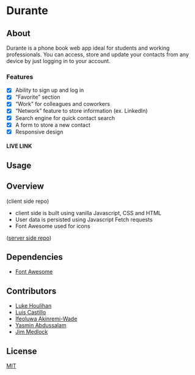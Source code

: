 # Durante 

## About

Durante is a phone book web app ideal for students and working professionals. You can access, store and update your contacts from any device by just logging in to your account. 

### Features

- [x] Ability to sign up and log in
- [x] “Favorite” section
- [x] “Work” for colleagues and coworkers
- [x] “Network” feature to store information (ex. LinkedIn)
- [x] Search engine for quick contact search
- [x] A form to store a new contact
- [x] Responsive design

#### LIVE LINK

## Usage


## Overview

(client side repo)
* client side is built using vanilla Javascript, CSS and HTML
* User data is persisted using Javascript Fetch requests
* Font Awesome used for icons

([server side repo](https://github.com/chingu-voyages/v38-toucans-team-01be))

## Dependencies
* [Font Awesome](https://fontawesome.com/)


## Contributors
* [Luke Houlihan](https://github.com/HouliHeeler)
* [Luis Castillo](https://github.com/LuisCastilloKC) 
* [Ifeoluwa Akinremi-Wade](https://github.com/IfeAkiWad)
* [Yasmin Abdussalam](https://www.linkedin.com/in/yabdussalam/)
* [Jim Medlock](https://github.com/jdmedlock)

## License
[MIT](https://choosealicense.com/licenses/mit/)
